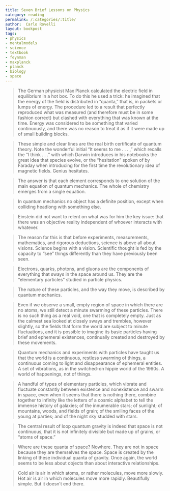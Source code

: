 ```yaml
---
title: Seven Brief Lessons on Physics
category: reading
permalink: /:categories/:title/
author:  Carlo Rovelli
layout: bookpost
tags:
- physics
- mentalmodels
- science
- textbook
- feynman
- maxplanck
- planck
- biology
- space
---
```


>  The German physicist Max Planck calculated the electric field in equilibrium in a hot box. To do this he used a trick: he imagined that the energy of the field is distributed in “quanta,” that is, in packets or lumps of energy. The procedure led to a result that perfectly reproduced what was measured (and therefore must be in some fashion correct) but clashed with everything that was known at the time. Energy was considered to be something that varied continuously, and there was no reason to treat it as if it were made up of small building blocks.

>  These simple and clear lines are the real birth certificate of quantum theory. Note the wonderful initial “It seems to me . . . ,” which recalls the “I think . . .” with which Darwin introduces in his notebooks the great idea that species evolve, or the “hesitation” spoken of by Faraday when introducing for the first time the revolutionary idea of magnetic fields. Genius hesitates.

>  The answer is that each element corresponds to one solution of the main equation of quantum mechanics. The whole of chemistry emerges from a single equation.

>  In quantum mechanics no object has a definite position, except when colliding headlong with something else.

>  Einstein did not want to relent on what was for him the key issue: that there was an objective reality independent of whoever interacts with whatever.

>  The reason for this is that before experiments, measurements, mathematics, and rigorous deductions, science is above all about visions. Science begins with a vision. Scientific thought is fed by the capacity to “see” things differently than they have previously been seen.

>  Electrons, quarks, photons, and gluons are the components of everything that sways in the space around us. They are the “elementary particles” studied in particle physics.

>  The nature of these particles, and the way they move, is described by quantum mechanics.

>  Even if we observe a small, empty region of space in which there are no atoms, we still detect a minute swarming of these particles. There is no such thing as a real void, one that is completely empty. Just as the calmest sea looked at closely sways and trembles, however slightly, so the fields that form the world are subject to minute fluctuations, and it is possible to imagine its basic particles having brief and ephemeral existences, continually created and destroyed by these movements.

>  Quantum mechanics and experiments with particles have taught us that the world is a continuous, restless swarming of things, a continuous coming to light and disappearance of ephemeral entities. A set of vibrations, as in the switched-on hippie world of the 1960s. A world of happenings, not of things.

>  A handful of types of elementary particles, which vibrate and fluctuate constantly between existence and nonexistence and swarm in space, even when it seems that there is nothing there, combine together to infinity like the letters of a cosmic alphabet to tell the immense history of galaxies; of the innumerable stars; of sunlight; of mountains, woods, and fields of grain; of the smiling faces of the young at parties; and of the night sky studded with stars.

>  The central result of loop quantum gravity is indeed that space is not continuous, that it is not infinitely divisible but made up of grains, or “atoms of space.”

>  Where are these quanta of space? Nowhere. They are not in space because they are themselves the space. Space is created by the linking of these individual quanta of gravity. Once again, the world seems to be less about objects than about interactive relationships.

>  Cold air is air in which atoms, or rather molecules, move more slowly. Hot air is air in which molecules move more rapidly. Beautifully simple. But it doesn’t end there.

